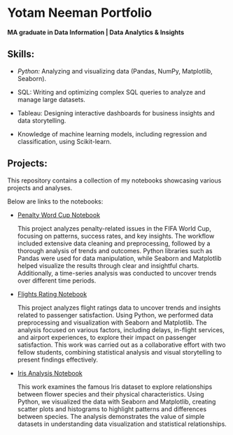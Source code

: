 # Yotam Neeman Portfolio
**MA graduate in Data Information | Data Analytics & Insights**

## Skills:

* *Python:* Analyzing and visualizing data (Pandas, NumPy, Matplotlib, Seaborn).

* SQL: Writing and optimizing complex SQL queries to analyze and manage large datasets.

* Tableau: Designing interactive dashboards for business insights and data storytelling.

* Knowledge of machine learning models, including regression and classification, using Scikit-learn.

## Projects:

This repository contains a collection of my notebooks showcasing various projects and analyses.

Below are links to the notebooks:

- [Penalty Word Cup Notebook](penalty_word_cup.ipynb)

  This project analyzes penalty-related issues in the FIFA World Cup, focusing on patterns, success rates, and key insights. The workflow included extensive data cleaning and preprocessing, followed by a thorough analysis of trends and outcomes.
Python libraries such as Pandas were used for data manipulation, while Seaborn and Matplotlib helped visualize the results through clear and insightful charts. Additionally, a time-series analysis was conducted to uncover trends over different time periods. 

- [Flights Rating Notebook](Ex3_Visualization.ipynb)

  This project analyzes flight ratings data to uncover trends and insights related to passenger satisfaction. Using Python, we performed data preprocessing and visualization with Seaborn and Matplotlib. The analysis focused on various factors, including delays, in-flight services, and airport experiences, to explore their impact on passenger satisfaction.
This work was carried out as a collaborative effort with two fellow students, combining statistical analysis and visual storytelling to present findings effectively.

- [Iris Analysis Notebook](iris_YN.ipynb)

  This work examines the famous Iris dataset to explore relationships between flower species and their physical characteristics. Using Python, we visualized the data with Seaborn and Matplotlib, creating scatter plots and histograms to highlight patterns and differences between species. The analysis demonstrates the value of simple datasets in understanding data visualization and statistical relationships.


